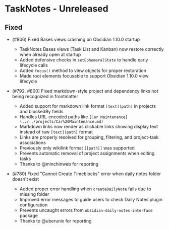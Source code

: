 # TaskNotes - Unreleased

<!--

**Added** for new features.
**Changed** for changes in existing functionality.
**Deprecated** for soon-to-be removed features.
**Removed** for now removed features.
**Fixed** for any bug fixes.
**Security** in case of vulnerabilities.

Always acknowledge contributors and those who report issues.

Example:

```
## Fixed

- (#768) Fixed calendar view appearing empty in week and day views due to invalid time configuration values
  - Added time validation in settings UI with proper error messages and debouncing
  - Added runtime sanitization in calendar with safe defaults (00:00:00, 24:00:00, 08:00:00)
  - Prevents "Cannot read properties of null (reading 'years')" error from FullCalendar
  - Thanks to @userhandle for reporting and help debugging
```

-->

## Fixed

- (#806) Fixed Bases views crashing on Obsidian 1.10.0 startup
  - TaskNotes Bases views (Task List and Kanban) now restore correctly when already open at startup
  - Added defensive checks in `setEphemeralState` to handle early lifecycle calls
  - Added `focus()` method to view objects for proper restoration
  - Made root elements focusable to support Obsidian 1.10.0 view lifecycle

- (#792, #800) Fixed markdown-style project and dependency links not being recognized in frontmatter
  - Added support for markdown link format `[text](path)` in projects and blockedBy fields
  - Handles URL-encoded paths like `[Car Maintenance](../../projects/Car%20Maintenance.md)`
  - Markdown links now render as clickable links showing display text instead of raw `[text](path)` format
  - Links are properly resolved for grouping, filtering, and project-task associations
  - Previously only wikilink format `[[path]]` was supported
  - Prevents automatic removal of project assignments when editing tasks
  - Thanks to @minchinweb for reporting

- (#780) Fixed "Cannot Create Timeblocks" error when daily notes folder doesn't exist
  - Added proper error handling when `createDailyNote` fails due to missing folder
  - Improved error messages to guide users to check Daily Notes plugin configuration
  - Prevents uncaught errors from `obsidian-daily-notes-interface` package
  - Thanks to @uberunix for reporting

